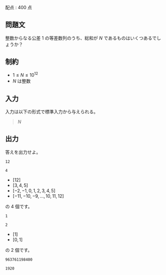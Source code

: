 配点 : $400$ 点

## 問題文

整数からなる公差 $1$ の等差数列のうち、総和が $N$ であるものはいくつあるでしょうか？  

## 制約

- $1 \leq N \leq 10^{12}$
- $N$ は整数

## 入力

入力は以下の形式で標準入力から与えられる。

> $N$

## 出力

答えを出力せよ。

```input1
12
```

```output1
4
```

- $[12]$
- $[3, 4, 5]$
- $[-2, -1, 0, 1, 2, 3, 4, 5]$
- $[-11, -10, -9, \dots, 10, 11, 12]$

の $4$ 個です。

```input2
1
```

```output2
2
```

- $[1]$
- $[0, 1]$

の $2$ 個です。

```input3
963761198400
```

```output3
1920
```